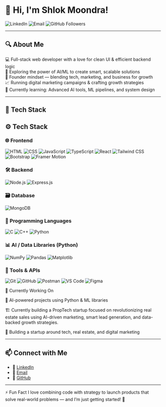 # 👋 Hi, I'm Shlok Moondra!

![LinkedIn](https://img.shields.io/badge/LinkedIn-Connect-blue?logo=linkedin&style=for-the-badge&link=https://https://www.linkedin.com/in/shlok-moondra/)
![Email](https://img.shields.io/badge/Email-Mail_Me-red?logo=gmail&style=for-the-badge&link=mailto:shlokmoondra5433@gmail.com)
![GitHub Followers](https://img.shields.io/github/followers/yourusername?label=Follow&style=for-the-badge)

---

## 🔍 About Me

💻 Full-stack web developer with a love for clean UI & efficient backend logic  
🧠 Exploring the power of AI/ML to create smart, scalable solutions  
🎯 Founder mindset — blending tech, marketing, and business for growth  
📈 Running digital marketing campaigns & crafting growth strategies  
🧠 Currently learning: Advanced AI tools, ML pipelines, and system design  

---

## 🚀 Tech Stack

## ⚙️ Tech Stack

### 🌐 Frontend
![HTML](https://img.shields.io/badge/HTML-FF5733?style=for-the-badge&logo=html5&logoColor=white)
![CSS](https://img.shields.io/badge/CSS-264DE4?style=for-the-badge&logo=css3&logoColor=white)
![JavaScript](https://img.shields.io/badge/JavaScript-F7E018?style=for-the-badge&logo=javascript&logoColor=black)
![TypeScript](https://img.shields.io/badge/TypeScript-3178C6?style=for-the-badge&logo=typescript&logoColor=white)
![React](https://img.shields.io/badge/React-00D8FF?style=for-the-badge&logo=react&logoColor=black)
![Tailwind CSS](https://img.shields.io/badge/Tailwind_CSS-38BDF8?style=for-the-badge&logo=tailwind-css&logoColor=white)
![Bootstrap](https://img.shields.io/badge/Bootstrap-7B11F9?style=for-the-badge&logo=bootstrap&logoColor=white)
![Framer Motion](https://img.shields.io/badge/Framer_Motion-EA4C89?style=for-the-badge&logo=framer&logoColor=white)

### 🛠️ Backend
![Node.js](https://img.shields.io/badge/Node.js-5FA04E?style=for-the-badge&logo=node.js&logoColor=white)
![Express.js](https://img.shields.io/badge/Express-000000?style=for-the-badge&logo=express&logoColor=white)

### 🗃️ Database
![MongoDB](https://img.shields.io/badge/MongoDB-00ED64?style=for-the-badge&logo=mongodb&logoColor=white)

### 🔣 Programming Languages
![C](https://img.shields.io/badge/C-03599C?style=for-the-badge&logo=c&logoColor=white)
![C++](https://img.shields.io/badge/C++-004482?style=for-the-badge&logo=cplusplus&logoColor=white)
![Python](https://img.shields.io/badge/Python-FFD43B?style=for-the-badge&logo=python&logoColor=306998)

### 📊 AI / Data Libraries (Python)
![NumPy](https://img.shields.io/badge/NumPy-013243?style=for-the-badge&logo=numpy&logoColor=white)
![Pandas](https://img.shields.io/badge/Pandas-130754?style=for-the-badge&logo=pandas&logoColor=white)
![Matplotlib](https://img.shields.io/badge/Matplotlib-11557C?style=for-the-badge&logo=matplotlib&logoColor=white)

### 🧰 Tools & APIs
![Git](https://img.shields.io/badge/Git-F05032?style=for-the-badge&logo=git&logoColor=white)
![GitHub](https://img.shields.io/badge/GitHub-181717?style=for-the-badge&logo=github&logoColor=white)
![Postman](https://img.shields.io/badge/Postman-FF6C37?style=for-the-badge&logo=postman&logoColor=white)
![VS Code](https://img.shields.io/badge/VS_Code-007ACC?style=for-the-badge&logo=visual-studio-code&logoColor=white)
![Figma](https://img.shields.io/badge/Figma-F24E1E?style=for-the-badge&logo=figma&logoColor=white)


🌱 Currently Working On

🧠 AI-powered projects using Python & ML libraries

🏗️ Currently building a PropTech startup focused on revolutionizing real estate sales using AI-driven marketing, smart lead generation, and data-backed growth strategies.

📣 Building a startup around tech, real estate, and digital marketing

---

## 📫 Connect with Me

- 💼 [LinkedIn](https://https://www.linkedin.com/in/shlok-moondra/)
- 📧 [Email](mailto:shlokmoondra5433@gmail.com)
- 🐙 [GitHub](https://github.com/yourusername)

---

⚡ Fun Fact
I love combining code with strategy to launch products that solve real-world problems — and I’m just getting started! 🚀



